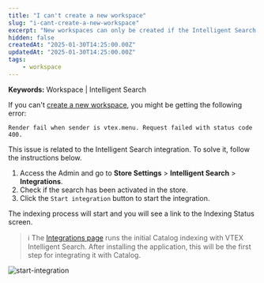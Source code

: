 ```yaml
---
title: "I can't create a new workspace"
slug: "i-cant-create-a-new-workspace"
excerpt: "New workspaces can only be created if the Intelligent Search integration is enabled."
hidden: false
createdAt: "2025-01-30T14:25:00.00Z"
updatedAt: "2025-01-30T14:25:00.00Z"
tags:
    - workspace
---
```


**Keywords:** Workspace | Intelligent Search

If you can't [create a new workspace](https://developers.vtex.com/docs/guides/vtex-io-documentation-vtex-io-cli-usage#creating-a-new-workspace), you might be getting the following error:

```plaintext
Render fail when sender is vtex.menu. Request failed with status code 400.
```

This issue is related to the Intelligent Search integration. To solve it, follow the instructions below.

1. Access the Admin and go to **Store Settings** > **Intelligent Search** > **Integrations**.
2. Check if the search has been activated in the store.
3. Click the `Start integration` button to start the integration.

The indexing process will start and you will see a link to the Indexing Status screen.

> ℹ️ The [Integrations page](https://help.vtex.com/en/tracks/vtex-intelligent-search--19wrbB7nEQcmwzDPl1l4Cb/6wKQgKmu2FT6084BJT7z5V) runs the initial Catalog indexing with VTEX Intelligent Search. After installing the application, this will be the first step for integrating it with Catalog.

![start-integration](https://cdn.jsdelivr.net/gh/vtexdocs/dev-portal-content@main/images/development-1.png)

